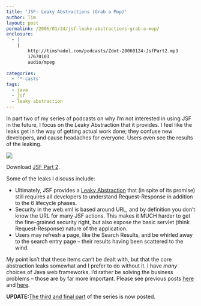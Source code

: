 ```yaml
---
title: 'JSF: Leaky Abstractions (Grab a Mop)'
author: Tim
layout: post
permalink: /2006/01/24/jsf-leaky-abstractions-grab-a-mop/
enclosure:
  - |
    |
        http://timshadel.com/podcasts/Zdot-20060124-JsfPart2.mp3
        17670103
        audio/mpeg
        
categories:
  - '*-casts'
tags:
  - java
  - jsf
  - leaky abstraction
---
```

In part two of my series of podcasts on why I&#8217;m not interested in using JSF in the future, I focus on the Leaky Abstraction that it provides. I feel like the leaks get in the way of getting actual work done; they confuse new developers, and cause headaches for everyone. Users even see the results of the leaking.

<a href="http://timshadel.com/podcasts/Zdot-20060124-JsfPart2.mp3" onClick="javascript:urchinTracker ('/podcasts/Zdot-20060124-JsfPart2.mp3'); "><img src="http://timshadel.com/wp-content/uploads/2006/01/podcast-logo.gif" /></a>

Download <a href="http://timshadel.com/podcasts/Zdot-20060124-JsfPart2.mp3" onClick="javascript:urchinTracker ('/podcasts/Zdot-20060124-JsfPart2.mp3'); ">JSF Part 2</a>.

Some of the leaks I discuss include:

  * Ultimately, JSF provides a [Leaky Abstraction][1] that (in spite of its promise) still requires all developers to understand Request-Response in addition to the 6 lifecycle phases.
  * Security in the web.xml is based around URL, and by definition you don&#8217;t know the URL for many JSF actions. This makes it MUCH harder to get the fine-grained security right, but also expose the basic servlet (think Request-Response) nature of the application.
  * Users may refresh a page, like the Search Results, and be whirled away to the search entry page &#8211; their results having been scattered to the wind.

My point isn&#8217;t that these items can&#8217;t be dealt with, but that the core abstraction leaks somewhat and I prefer to do without it. I have *many* choices of Java web frameworks. I&#8217;d rather be solving the business problems &#8211; those are by far more important. Please see previous posts [here][2] and [here][3].

**UPDATE:**[The third and final part][4] of the series is now posted.

 [1]: http://www.joelonsoftware.com/articles/LeakyAbstractions.html "The Law of Leaky Abstractions"
 [2]: http://timshadel.com/blog/2006/01/19/jsf-the-7-layer-burrito-i-wont-eat-again/ "JSF: The 7-Layer Burrito I Won’t Eat Again"
 [3]: http://timshadel.com/blog/2006/01/20/jsf-burrito-more-complete-list/ "JSF Burrito: More Complete List"
 [4]: http://timshadel.com/blog/2006/02/03/jsf-renderkit-blues/ "JSF: RenderKit Blues"
